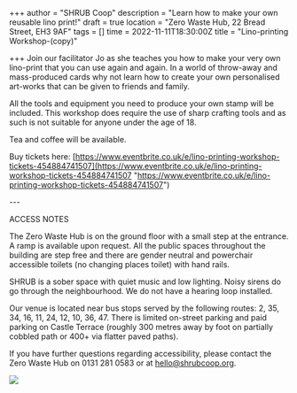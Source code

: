 +++
author = "SHRUB Coop"
description = "Learn how to make your own reusable lino print!"
draft = true
location = "Zero Waste Hub, 22 Bread Street, EH3 9AF"
tags = []
time = 2022-11-11T18:30:00Z
title = "Lino-printing Workshop-(copy)"

+++
Join our facilitator Jo as she teaches you how to make your very own lino-print that you can use again and again. In a world of throw-away and mass-produced cards why not learn how to create your own personalised art-works that can be given to friends and family.

All the tools and equipment you need to produce your own stamp will be included. This workshop does require the use of sharp crafting tools and as such is not suitable for anyone under the age of 18.

Tea and coffee will be available.

Buy tickets here: [https://www.eventbrite.co.uk/e/lino-printing-workshop-tickets-454884741507](https://www.eventbrite.co.uk/e/lino-printing-workshop-tickets-454884741507 "https://www.eventbrite.co.uk/e/lino-printing-workshop-tickets-454884741507")

\---

ACCESS NOTES

The Zero Waste Hub is on the ground floor with a small step at the entrance. A ramp is available upon request. All the public spaces throughout the building are step free and there are gender neutral and powerchair accessible toilets (no changing places toilet) with hand rails.

SHRUB is a sober space with quiet music and low lighting. Noisy sirens do go through the neighbourhood. We do not have a hearing loop installed.

Our venue is located near bus stops served by the following routes: 2, 35, 34, 16, 11, 24, 12, 10, 36, 47. There is limited on-street parking and paid parking on Castle Terrace (roughly 300 metres away by foot on partially cobbled path or 400+ via flatter paved paths).

If you have further questions regarding accessibility, please contact the Zero Waste Hub on 0131 281 0583 or at hello@shrubcoop.org.

![](https://res.cloudinary.com/shrub-co-op/image/upload/v1667917400/shrubcoop.org/media/311461200_8950570681635139_144819733149229444_n_d5adsh.jpg)